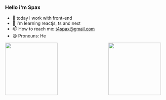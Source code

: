 ### Hello i'm Spax 

- 🔭 today I work with front-end
- 🌱 i'm learning reactjs, ts and next
- 📫 How to reach me: t4spax@gmail.com
- 😄 Pronouns: He
<div>
  <a href="https://github.com/T4SpaX">
  <img height="170em" widht="40em" src="https://github-readme-stats.vercel.app/api?username=T4SpaX&show_icons=true&theme=radical&include_all_commits=true&count_private=true">
  <img align="right" height="170em" widht="50em" src="https://github-readme-stats.vercel.app/api/top-langs/?username=T4SpaX&layout=compact&langs_count=16&theme=radical"></div>

  
  

